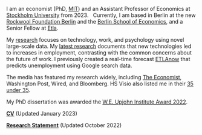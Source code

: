 I am an economist (PhD, [MIT](https://economics.mit.edu/)) and an Assistant Professor of Economics at [Stockholm University](https://www.su.se/department-of-economics/) from 2023.   Currently, I am based in Berlin at the new [Rockwool Foundation Berlin](https://www.rfberlin.com/) and the [Berlin School of Economics](https://berlinschoolofeconomics.de/home), and a Senior Fellow at [Etla](https://www.etla.fi/en/).

My [research](/#workingpapers) focuses on technology, work, and psychology using novel large-scale data. My [latest research](/pdf/machines.pdf) documents that new technologies led to increases in employment, contrasting with the common concerns about the future of work. I previously created a real-time forecast [ETLAnow](https://www.etla.fi/en/etlanow/) that predicts unemployment using Google search data.

The media has featured my research widely, including [The Economist](https://www.economist.com/finance-and-economics/2022/01/22/economists-are-revising-their-views-on-robots-and-jobs), Washington Post, Wired, and Bloomberg. HS Visio also listed me in their [35 under 35](https://www.hs.fi/visio/art-2000007825436.html).

My PhD dissertation was awarded the [W.E. Upjohn Institute Award 2022](https://www.upjohn.org/2022-Dissertation-Awardees).

__[CV](/pdf/Tuhkuri_CV.pdf)__ (Updated January 2023)

__[Research Statement](/pdf/Tuhkuri_Research.pdf)__ (Updated October 2022)
